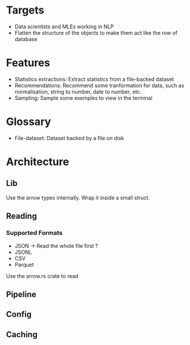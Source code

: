 # Targets
- Data scientists and MLEs working in NLP
- Flatten the structure of the objects to make them act like the row of database

# Features
- Statistics extractions: Extract statistics from a file-backed dataset
- Recommendations: Recommend some tranformation for data, such as normalisation,
  string to number, date to number, etc.
- Sampling: Sample some exemples to view in the terminal

# Glossary
- File-dataset: Dataset backed by a file on disk

# Architecture
## Lib
Use the arrow types internally. Wrap it inside a small struct.
## Reading
### Supported Formats
- JSON -> Read the whole file first ?
- JSONL
- CSV
- Parquet

Use the arrow.rs crate to read 
## Pipeline

## Config
## Caching

